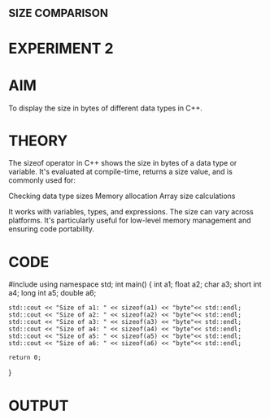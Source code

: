 ## SIZE COMPARISON
# EXPERIMENT 2
# AIM
To display the size in bytes of different data types in C++.

# THEORY
The sizeof operator in C++ shows the size in bytes of a data type or variable. It's evaluated at compile-time, returns a size value, and is commonly used for:

Checking data type sizes
Memory allocation
Array size calculations

It works with variables, types, and expressions. The size can vary across platforms. It's particularly useful for low-level memory management and ensuring code portability.

# CODE
#include <iostream>
using namespace std;
int main() {
     int a1;
     float a2;
      char a3;
      short int a4;
      long int a5;
      double a6;
    

    std::cout << "Size of a1: " << sizeof(a1) << "byte"<< std::endl;
    std::cout << "Size of a2: " << sizeof(a2) << "byte"<< std::endl;
    std::cout << "Size of a3: " << sizeof(a3) << "byte"<< std::endl;
    std::cout << "Size of a4: " << sizeof(a4) << "byte"<< std::endl;
    std::cout << "Size of a5: " << sizeof(a5) << "byte"<< std::endl;
    std::cout << "Size of a6: " << sizeof(a6) << "byte"<< std::endl;
    
    return 0;
}

# OUTPUT 
